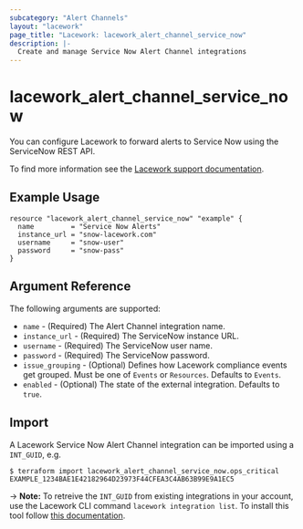 ```yaml
---
subcategory: "Alert Channels"
layout: "lacework"
page_title: "Lacework: lacework_alert_channel_service_now"
description: |-
  Create and manage Service Now Alert Channel integrations
---
```


# lacework\_alert\_channel\_service\_now

You can configure Lacework to forward alerts to Service Now using the ServiceNow REST API.

To find more information see the [Lacework support documentation](https://support.lacework.com/hc/en-us/articles/360005842314-ServiceNow).

## Example Usage

```hcl
resource "lacework_alert_channel_service_now" "example" {
  name         = "Service Now Alerts"
  instance_url = "snow-lacework.com"
  username     = "snow-user"
  password     = "snow-pass"
}
```

## Argument Reference

The following arguments are supported:

* `name` - (Required) The Alert Channel integration name.
* `instance_url` - (Required) The ServiceNow instance URL.
* `username` - (Required) The ServiceNow user name.
* `password` - (Required) The ServiceNow password.
* `issue_grouping` - (Optional) Defines how Lacework compliance events get grouped. Must be one of `Events` or `Resources`. Defaults to `Events`.
* `enabled` - (Optional) The state of the external integration. Defaults to `true`.

## Import

A Lacework Service Now Alert Channel integration can be imported using a `INT_GUID`, e.g.

```
$ terraform import lacework_alert_channel_service_now.ops_critical EXAMPLE_1234BAE1E42182964D23973F44CFEA3C4AB63B99E9A1EC5
```
-> **Note:** To retreive the `INT_GUID` from existing integrations in your account, use the
	Lacework CLI command `lacework integration list`. To install this tool follow
	[this documentation](https://github.com/lacework/go-sdk/wiki/CLI-Documentation#installation).
